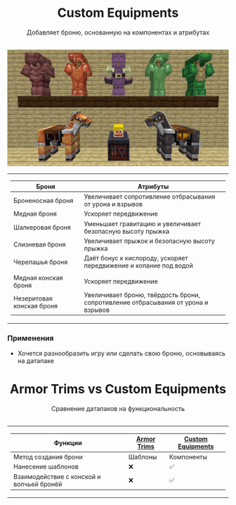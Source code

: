 <div align="center">

<h1> Custom Equipments </h1>
Добавляет броню, основанную на компонентах и атрибутах<br><br>

![Banner](https://github.com/LumonCorporation/Custom_Equipments/blob/main/files/Custom_Equipments.png)<br>



<table> <td>

| Броня | Атрибуты |
|--|--|
| Броненосная броня | Увеличивает сопротивление отбрасывания от урона и взрывов |
| Медная броня | Ускоряет передвижение |
| Шалкеровая броня | Уменьшает гравитацию и увеличивает безопасную высоту прыжка |
| Слизневая броня | Увеличивает прыжок и безопасную высоту прыжка |
| Черепашья броня | Даёт бонус к кислороду, ускоряет передвижение и копание под водой |
|||
| Медная конская броня | Ускоряет передвижение |
| Незеритовая конская броня | Увеличивает броню, твёрдость брони, <br /> сопротивление отбрасывания от урона и взрывов |

</td> </table>
</div>



### Применения
- Хочется разнообразить игру или сделать свою броню, основываясь на датапаке





<div align="center">

<h1> Armor Trims vs Custom Equipments </h1>
Сравнение датапаков на функциональность<br><br>

<table> <td>

| Функции | [Armor Trims](https://github.com/LumonCorporation/Armor_Trims) | [Custom Equipments](https://github.com/LumonCorporation/Custom_Equipments) |
|-|-|-|
| Метод создания брони | Шаблоны | Компоненты |
| Нанесение шаблонов | ❌ | ✅ |
| Взаимодействие с конской и волчьей бронёй | ❌ | ✅ |

</td> </table>
</div>
